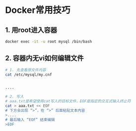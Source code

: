 # Docker常用技巧

## 1. 用root进入容器

```sh
docker exec -it -u root mysql /bin/bash
```

## 2. 容器内无vi如何编辑文件

```sh
# 1. 先查看原文件内容
cat /etc/mysql/my.cnf


....

# 2. 写入
# aaa.txt是希望使用cat写入的目标文件，EOF是指定的交互式输入终止符
cat > aaa.txt << EOF
# 下方会出现 “>”，在 “>” 后面粘贴文本内容
>....
# 最后输入 “EOF” 结束编辑
>EOF
```

